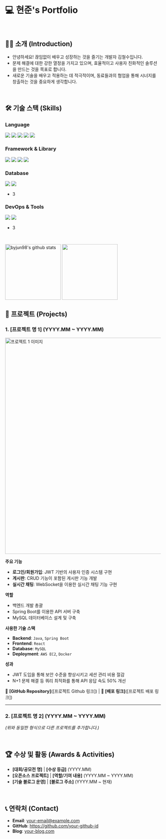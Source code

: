 # 💻 현준's Portfolio

<br>

## 🙋‍♂️ 소개 (Introduction)

- 안녕하세요! 끊임없이 배우고 성장하는 것을 즐기는 개발자 김철수입니다.
- 문제 해결에 대한 강한 열정을 가지고 있으며, 효율적이고 사용자 친화적인 솔루션을 만드는 것을 목표로 합니다.
- 새로운 기술을 배우고 적용하는 데 적극적이며, 동료들과의 협업을 통해 시너지를 창출하는 것을 중요하게 생각합니다.

<br>

## 🛠️ 기술 스택 (Skills)

### Language

<img src="https://img.shields.io/badge/c++-00599C?style=for-the-badge&logo=c%2B%2B&logoColor=white">

<img src="https://img.shields.io/badge/python-3776AB?style=for-the-badge&logo=python&logoColor=white">

<img src="https://img.shields.io/badge/html5-E34F26?style=for-the-badge&logo=html5&logoColor=white">

<img src="https://img.shields.io/badge/css-1572B6?style=for-the-badge&logo=css3&logoColor=white">

<img src="https://img.shields.io/badge/javascript-F7DF1E?style=for-the-badge&logo=javascript&logoColor=black">

### Framework & Library

<img src="https://img.shields.io/badge/react-61DAFB?style=for-the-badge&logo=react&logoColor=black">

<img src="https://img.shields.io/badge/vue.js-4FC08D?style=for-the-badge&logo=vue.js&logoColor=white">

<img src="https://img.shields.io/badge/node.js-339933?style=for-the-badge&logo=Node.js&logoColor=white">

<img src="https://img.shields.io/badge/django-092E20?style=for-the-badge&logo=django&logoColor=white">

### Database

<img src="https://img.shields.io/badge/mysql-4479A1?style=for-the-badge&logo=mysql&logoColor=white">

<img src="https://img.shields.io/badge/mongoDB-47A248?style=for-the-badge&logo=MongoDB&logoColor=white">

- 3

### DevOps & Tools

<img src="https://img.shields.io/badge/git-F05032?style=for-the-badge&logo=git&logoColor=white">

<img src="https://img.shields.io/badge/github-181717?style=for-the-badge&logo=github&logoColor=white">

- 3

<br>

<a href="https://github.com/byjun98"><img align="center" style="height:180px" src="https://github-readme-stats.vercel.app/api?username=byjun98&show_icons=true&include_all_commits=true&theme=nord&hide_border=true" alt="byjun98's github stats" /></a> <a href="https://github.com/byjun98"><img align="center" style="height:180px" src="https://github-readme-stats.vercel.app/api/top-langs/?username=byjun98&layout=compact&theme=nord&hide_border=true" /></a>

## 📂 프로젝트 (Projects)

### 1. [프로젝트 명 1] (YYYY.MM ~ YYYY.MM)

<a href="[프로젝트 Github 링크]">
  <img src="[프로젝트 대표 이미지 주소]" alt="프로젝트 1 이미지" width="700"/>
</a>

**주요 기능**

- **로그인/회원가입**: JWT 기반의 사용자 인증 시스템 구현
- **게시판**: CRUD 기능이 포함된 게시판 기능 개발
- **실시간 채팅**: WebSocket을 이용한 실시간 채팅 기능 구현

**역할**

- 백엔드 개발 총괄
- Spring Boot를 이용한 API 서버 구축
- MySQL 데이터베이스 설계 및 구축

**사용한 기술 스택**

- **Backend**: `Java`, `Spring Boot`
- **Frontend**: `React`
- **Database**: `MySQL`
- **Deployment**: `AWS EC2`, `Docker`

**성과**

- JWT 도입을 통해 보안 수준을 향상시키고 세션 관리 비용 절감
- N+1 문제 해결 등 쿼리 최적화를 통해 API 응답 속도 50% 개선

🔗 **[GitHub Repository]**([프로젝트 Github 링크]) | 🔗 **[배포 링크]**([프로젝트 배포 링크])

---

### 2. [프로젝트 명 2] (YYYY.MM ~ YYYY.MM)

*(위와 동일한 형식으로 다른 프로젝트를 추가합니다.)*

<br>

## 🏆 수상 및 활동 (Awards & Activities)

- **[대회/공모전 명]** | **[수상 등급]** (YYYY.MM)
- **[오픈소스 프로젝트]** | **[역할/기여 내용]** (YYYY.MM ~ YYYY.MM)
- **[기술 블로그 운영]** | **[블로그 주소]** (YYYY.MM ~ 현재)

<br>

## 📞 연락처 (Contact)

- **Email**: <a href="mailto:your-email@example.com">your-email@example.com</a>
- **GitHub**: <a href="https://github.com/your-github-id">https://github.com/your-github-id</a>
- **Blog**: <a href="[개인 블로그 주소]">your-blog.com</a>

